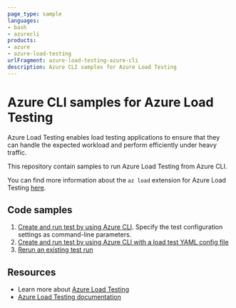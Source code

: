 ```yaml
---
page_type: sample
languages:
- bash
- azurecli
products:
- azure
- azure-load-testing
urlFragment: azure-load-testing-azure-cli
description: Azure CLI samples for Azure Load Testing
---
```


# Azure CLI samples for Azure Load Testing

Azure Load Testing enables load testing applications to ensure that they can handle the expected workload and perform efficiently under heavy traffic.

This repository contain samples to run Azure Load Testing from Azure CLI.

You can find more information about the `az load` extension for Azure Load Testing [here](https://learn.microsoft.com/cli/azure/service-page/azure%20load%20testing).

## Code samples

1. [Create and run test by using Azure CLI](./create-run-test/). Specify the test configuration settings as command-line parameters.
1. [Create and run test by using Azure CLI with a load test YAML config file](./create-run-test-yaml/)
1. [Rerun an existing test run](./rerun-existing-test-run/)

## Resources

- Learn more about [Azure Load Testing](https://aka.ms/malt)
- [Azure Load Testing documentation](https://aka.ms/malt-docs)
